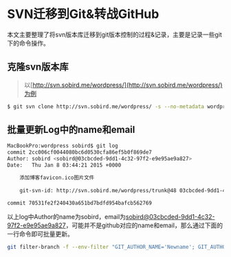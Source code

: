 # SVN迁移到Git&转战GitHub
本文主要整理了将svn版本库迁移到git版本控制的过程&记录，主要是记录一些git下的命令操作。

## 克隆svn版本库
>以[http://svn.sobird.me/wordpress/](http://svn.sobird.me/wordpress/)为例

```bash
$ git svn clone http://svn.sobird.me/wordpress/ -s --no-metadata wordpress
```

## 批量更新Log中的name和email

```bash
MacBookPro:wordpress sobird$ git log
commit 2cc006cf0044080bc6d0530cfa86ef5b0f869de7
Author: sobird <sobird@03cbcded-9dd1-4c32-97f2-e9e95ae9a827>
Date:   Thu Jan 8 03:44:21 2015 +0000

    添加博客favicon.ico图片文件
    
    git-svn-id: http://svn.sobird.me/wordpress/trunk@48 03cbcded-9dd1-4c32-97f2-e9e95ae9a827

commit 70531fe2f240430a651bd7bdfd954bafcb562769
```
以上log中Author的name为sobird，email为<sobird@03cbcded-9dd1-4c32-97f2-e9e95ae9a827>，可能并不是github对应的name和email，那么通过下面的一行命令即可批量更新。

```bash
git filter-branch -f --env-filter "GIT_AUTHOR_NAME='Newname'; GIT_AUTHOR_EMAIL='Newemail'; GIT_COMMITTER_NAME='Newname'; GIT_COMMITTER_EMAIL='Newemail';" HEAD
```